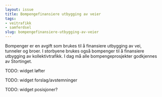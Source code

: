 ```yaml
---
layout: issue
title: Bompengefinansiere utbygging av veier
tags:
- veitrafikk
- samferdsel
slug: bompengefinansiere-utbygging-av-veier
---
```


Bompenger er en avgift som brukes til å finansiere utbygging av vei, tunneler og broer. I storbyene brukes også bompenger til å finansiere utbygging av kollektivtrafikk. I dag må alle bompengeprosjekter godkjennes av Stortinget.

TODO: widget løfter

TODO: widget forslag/avstemninger

TODO: widget posisjoner?

